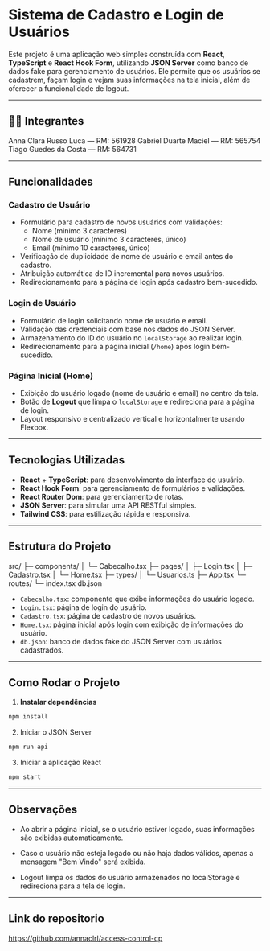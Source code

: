 # Sistema de Cadastro e Login de Usuários

Este projeto é uma aplicação web simples construída com **React**, **TypeScript** e **React Hook Form**, utilizando **JSON Server** como banco de dados fake para gerenciamento de usuários. Ele permite que os usuários se cadastrem, façam login e vejam suas informações na tela inicial, além de oferecer a funcionalidade de logout.

---

## 👨‍💻 Integrantes

Anna Clara Russo Luca — RM: 561928
Gabriel Duarte Maciel — RM: 565754
Tiago Guedes da Costa — RM: 564731

---

## Funcionalidades

### Cadastro de Usuário
- Formulário para cadastro de novos usuários com validações:
  - Nome (mínimo 3 caracteres)
  - Nome de usuário (mínimo 3 caracteres, único)
  - Email (mínimo 10 caracteres, único)
- Verificação de duplicidade de nome de usuário e email antes do cadastro.
- Atribuição automática de ID incremental para novos usuários.
- Redirecionamento para a página de login após cadastro bem-sucedido.

### Login de Usuário
- Formulário de login solicitando nome de usuário e email.
- Validação das credenciais com base nos dados do JSON Server.
- Armazenamento do ID do usuário no `localStorage` ao realizar login.
- Redirecionamento para a página inicial (`/home`) após login bem-sucedido.

### Página Inicial (Home)
- Exibição do usuário logado (nome de usuário e email) no centro da tela.
- Botão de **Logout** que limpa o `localStorage` e redireciona para a página de login.
- Layout responsivo e centralizado vertical e horizontalmente usando Flexbox.

---

## Tecnologias Utilizadas
- **React** + **TypeScript**: para desenvolvimento da interface do usuário.
- **React Hook Form**: para gerenciamento de formulários e validações.
- **React Router Dom**: para gerenciamento de rotas.
- **JSON Server**: para simular uma API RESTful simples.
- **Tailwind CSS**: para estilização rápida e responsiva.

---

## Estrutura do Projeto

src/
├─ components/
│ └─ Cabecalho.tsx
├─ pages/
│ ├─ Login.tsx
│ ├─ Cadastro.tsx
│ └─ Home.tsx
├─ types/
│ └─ Usuarios.ts
├─ App.tsx
└─ routes/
└─ index.tsx
db.json

- `Cabecalho.tsx`: componente que exibe informações do usuário logado.
- `Login.tsx`: página de login do usuário.
- `Cadastro.tsx`: página de cadastro de novos usuários.
- `Home.tsx`: página inicial após login com exibição de informações do usuário.
- `db.json`: banco de dados fake do JSON Server com usuários cadastrados.

---

## Como Rodar o Projeto

1. **Instalar dependências**
```bash
npm install
```

2. Iniciar o JSON Server
```bash
npm run api
```

3. Iniciar a aplicação React
```bash
npm start
```

---

## Observações

- Ao abrir a página inicial, se o usuário estiver logado, suas informações são exibidas automaticamente.

- Caso o usuário não esteja logado ou não haja dados válidos, apenas a mensagem "Bem Vindo" será exibida.

- Logout limpa os dados do usuário armazenados no localStorage e redireciona para a tela de login.

---

## Link do repositorio

https://github.com/annaclrl/access-control-cp
